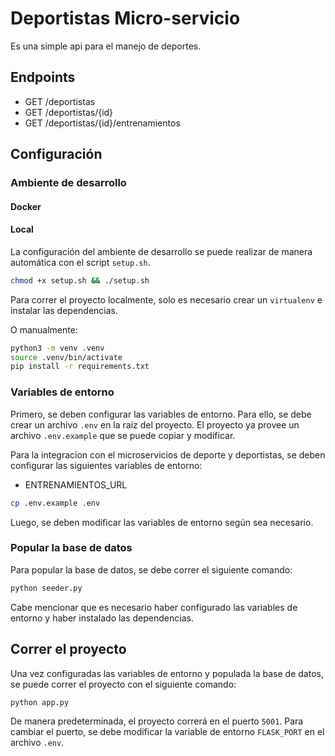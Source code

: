 # Deportistas Micro-servicio

Es una simple api para el manejo de deportes.

## Endpoints

- GET /deportistas
- GET /deportistas/{id}
- GET /deportistas/{id}/entrenamientos

## Configuración

### Ambiente de desarrollo

#### Docker

#### Local

La configuración del ambiente de desarrollo se puede realizar de manera automática con el script `setup.sh`.

```bash
chmod +x setup.sh && ./setup.sh
```

Para correr el proyecto localmente, solo es necesario crear un `virtualenv` e instalar las dependencias.

O manualmente:

```bash
python3 -m venv .venv
source .venv/bin/activate
pip install -r requirements.txt
```

### Variables de entorno

Primero, se deben configurar las variables de entorno. Para ello, se debe crear un archivo `.env` en la raíz del
proyecto. El proyecto ya provee un archivo `.env.example` que se puede copiar y modificar.

Para la integracion con el microservicios de deporte y deportistas, se deben configurar las siguientes variables de
entorno:

- ENTRENAMIENTOS_URL

```bash
cp .env.example .env
```

Luego, se deben modificar las variables de entorno según sea necesario.

### Popular la base de datos

Para popular la base de datos, se debe correr el siguiente comando:

```bash
python seeder.py
```

Cabe mencionar que es necesario haber configurado las variables de entorno y haber instalado las dependencias.

## Correr el proyecto

Una vez configuradas las variables de entorno y populada la base de datos, se puede correr el proyecto con el siguiente
comando:

```bash
python app.py
```

De manera predeterminada, el proyecto correrá en el puerto `5001`. Para cambiar el puerto, se debe modificar la variable
de entorno `FLASK_PORT` en el archivo `.env`.
